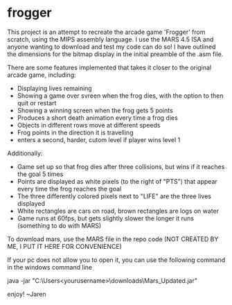 # frogger
This project is an attempt to recreate the arcade game 'Frogger' from scratch, using the MIPS assembly language.
I use the MARS 4.5 ISA and anyone wanting to download and test my code can do so! I have outlined the dimensions for the bitmap display in the initial preamble of the .asm file.

There are some features implemented that takes it closer to the original arcade game, including:
- Displaying lives remaining
- Showing a game over svreen when the frog dies, with the option to then quit or restart
- Showing a winning screen when the frog gets 5 points
- Produces a short death animation every time a frog dies
- Objects in different rows move at different speeds
- Frog points in the direction it is travelling
- enters a second, harder, cutom level if player wins level 1

Additionally:
- Game set up so that frog dies after three collisions, but wins if it reaches the goal 5 times
- Points are displayed as white pixels (to the right of "PTS") that appear every time the frog reaches the goal
- The three differently colored pixels next to "LIFE" are the three lives displayed
- White rectangles are cars on road, brown rectangles are logs on water
- Game runs at 60fps, but gets slightly slower the longer it runs (something to do with MARS)

To download mars, use the MARS file in the repo code (NOT CREATED BY ME, I PUT IT HERE FOR CONVENIENCE)

If your pc does not allow you to open it, you can use the following command in the windows command line

java -jar "C:\Users\<yourusername>\downloads\Mars_Updated.jar"

enjoy!
~Jaren

